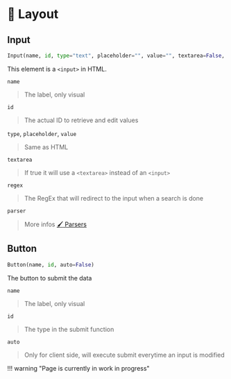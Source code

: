 # :straight_ruler: Layout

## Input

``` python linenums="1"
Input(name, id, type="text", placeholder="", value="", textarea=False, regex = r"", parser = None)
```

This element is a `<input>` in HTML.

`name`
> The label, only visual

`id`
> The actual ID to retrieve and edit values

`type`, `placeholder`, `value`
> Same as HTML

`textarea`
> If true it will use a `<textarea>` instead of an `<input>`

`regex`
> The RegEx that will redirect to the input when a search is done

`parser`
> More infos [:paintbrush: Parsers](./parsers.md)

## Button

``` python linenums="1"
Button(name, id, auto=False)
```

The button to submit the data

`name`
> The label, only visual

`id`
> The type in the submit function

`auto`
> Only for client side, will execute submit everytime an input is modified

!!! warning "Page is currently in work in progress"